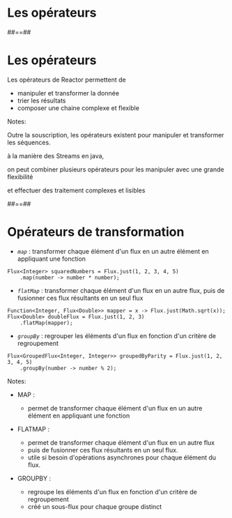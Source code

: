 <!-- .slide: class="transition bg-pink" -->
# Les opérateurs

##==##
<!-- .slide: -->

# Les opérateurs

Les opérateurs de Reactor permettent de
- manipuler et transformer la donnée
- trier les résultats
- composer une chaine complexe et flexible

Notes:

Outre la souscription, les opérateurs existent pour manipuler et transformer les séquences.

à la manière des Streams en java,

on peut combiner plusieurs opérateurs pour les manipuler avec une grande flexibilité

et effectuer des traitement complexes et lisibles

##==##
<!-- .slide: class="" -->

# Opérateurs de transformation

- _`map`_ : transformer chaque élément d'un flux en un autre élément en appliquant une fonction
```java[]
Flux<Integer> squaredNumbers = Flux.just(1, 2, 3, 4, 5)
    .map(number -> number * number);
```

- _`flatMap`_ : transformer chaque élément d'un flux en un autre flux, puis de fusionner ces flux résultants en un seul flux
```java[]
Function<Integer, Flux<Double>> mapper = x -> Flux.just(Math.sqrt(x));
Flux<Double> doubleFlux = Flux.just(1, 2, 3)
    .flatMap(mapper);
```

- _`groupBy`_ : regrouper les éléments d'un flux en fonction d'un critère de regroupement
```java[]
Flux<GroupedFlux<Integer, Integer>> groupedByParity = Flux.just(1, 2, 3, 4, 5)
    .groupBy(number -> number % 2);
```
 <!-- .element: class="list-fragment" -->

Notes:

* MAP : 
    - permet de transformer chaque élément d'un flux en un autre élément en appliquant une fonction

* FLATMAP : 
    - permet de transformer chaque élément d'un flux en un autre flux
    - puis de fusionner ces flux résultants en un seul flux. 
    - utile si besoin d'opérations asynchrones pour chaque élément du flux.

* GROUPBY : 
    - regroupe les éléments d'un flux en fonction d'un critère de regroupement
    - créé un sous-flux pour chaque groupe distinct



